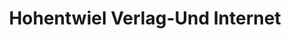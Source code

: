 ---
title: "Hohentwiel Verlag-Und Internet"
url: /singen-hohentwiel/hohentwiel-verlag-und-internet/
shop: Mieten
---